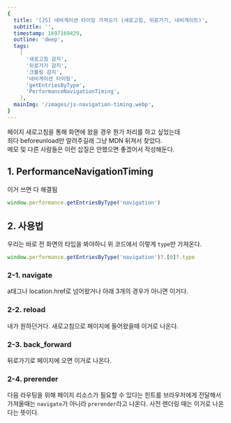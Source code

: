 ```yaml
---
{
  title: '[JS] 네비게이션 타이밍 가져오기 (새로고침, 뒤로가기, 네비게이트)',
  subtitle: '',
  timestamp: 1697169429,
  outline: 'deep',
  tags:
    [
      '새로고침 감지',
      '뒤로가기 감지',
      '크롤링 감지',
      '네비게이션 타이밍',
      'getEntriesByType',
      'PerformanceNavigationTiming',
    ],
  mainImg: '/images/js-navigation-timing.webp',
}
---
```


페이지 새로고침을 통해 화면에 왔을 경우 뭔가 처리를 하고 싶었는데  
죄다 beforeunload만 알려주길래 그냥 MDN 뒤져서 찾았다.  
메모 및 다른 사람들은 이런 삽질은 안했으면 좋겠어서 작성해둔다.

## 1. PerformanceNavigationTiming

이거 쓰면 다 해결됨

```js
window.performance.getEntriesByType('navigation')
```

## 2. 사용법

우리는 바로 전 화면의 타입을 봐야하니 위 코드에서 이렇게 `type`만 가져온다.

```js
window.performance.getEntriesByType('navigation')?.[0]?.type
```

### 2-1. navigate

a태그나 location.href로 넘어왔거나 아래 3개의 경우가 아니면 이거다.

### 2-2. reload

내가 원하던거다. 새로고침으로 페이지에 들어왔을때 이거로 나온다.

### 2-3. back_forward

뒤로가기로 페이지에 오면 이거로 나온다.

### 2-4. prerender

다음 라우팅을 위해 페이지 리소스가 필요할 수 있다는 힌트를 브라우저에게 전달해서 가져올때는 `navigate`가 아니라 `prerender`라고 나온다. 사전 렌더링 때는 이거로 나온다는 뜻이다.
